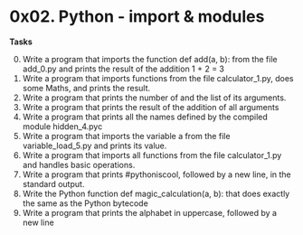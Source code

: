 # 0x02. Python - import & modules

**Tasks**

0. Write a program that imports the function def add(a, b): from the file add\_0.py and prints the result of the addition 1 + 2 = 3
1. Write a program that imports functions from the file calculator\_1.py, does some Maths, and prints the result.
2. Write a program that prints the number of and the list of its arguments.
3. Write a program that prints the result of the addition of all arguments
4. Write a program that prints all the names defined by the compiled module hidden\_4.pyc
5. Write a program that imports the variable a from the file variable\_load\_5.py and prints its value.
6. Write a program that imports all functions from the file calculator\_1.py and handles basic operations.
7. Write a program that prints #pythoniscool, followed by a new line, in the standard output.
8. Write the Python function def magic\_calculation(a, b): that does exactly the same as the Python bytecode
9. Write a program that prints the alphabet in uppercase, followed by a new line
